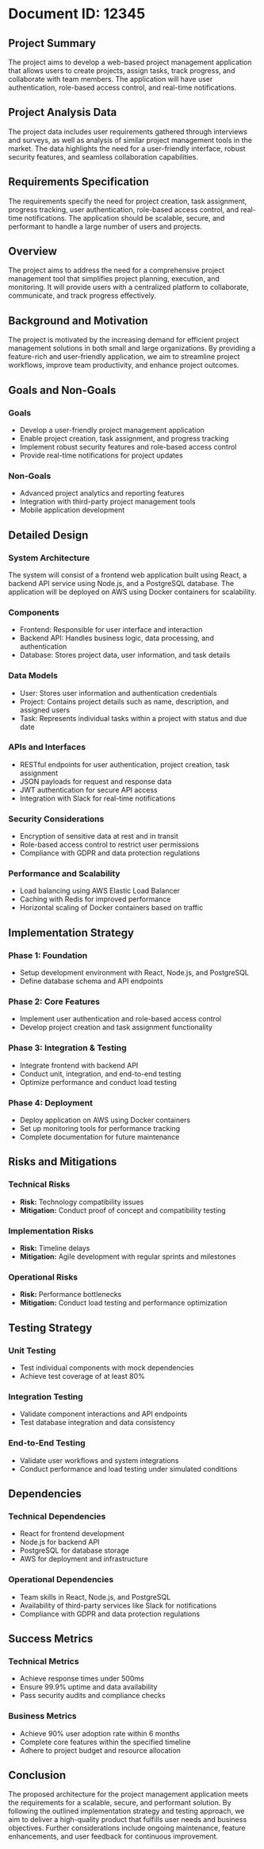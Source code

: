 # Document ID: 12345

## Project Summary
The project aims to develop a web-based project management application that allows users to create projects, assign tasks, track progress, and collaborate with team members. The application will have user authentication, role-based access control, and real-time notifications.

## Project Analysis Data
The project data includes user requirements gathered through interviews and surveys, as well as analysis of similar project management tools in the market. The data highlights the need for a user-friendly interface, robust security features, and seamless collaboration capabilities.

## Requirements Specification
The requirements specify the need for project creation, task assignment, progress tracking, user authentication, role-based access control, and real-time notifications. The application should be scalable, secure, and performant to handle a large number of users and projects.

## Overview
The project aims to address the need for a comprehensive project management tool that simplifies project planning, execution, and monitoring. It will provide users with a centralized platform to collaborate, communicate, and track progress effectively.

## Background and Motivation
The project is motivated by the increasing demand for efficient project management solutions in both small and large organizations. By providing a feature-rich and user-friendly application, we aim to streamline project workflows, improve team productivity, and enhance project outcomes.

## Goals and Non-Goals

### Goals
- Develop a user-friendly project management application
- Enable project creation, task assignment, and progress tracking
- Implement robust security features and role-based access control
- Provide real-time notifications for project updates

### Non-Goals
- Advanced project analytics and reporting features
- Integration with third-party project management tools
- Mobile application development

## Detailed Design

### System Architecture
The system will consist of a frontend web application built using React, a backend API service using Node.js, and a PostgreSQL database. The application will be deployed on AWS using Docker containers for scalability.

### Components
- Frontend: Responsible for user interface and interaction
- Backend API: Handles business logic, data processing, and authentication
- Database: Stores project data, user information, and task details

### Data Models
- User: Stores user information and authentication credentials
- Project: Contains project details such as name, description, and assigned users
- Task: Represents individual tasks within a project with status and due date

### APIs and Interfaces
- RESTful endpoints for user authentication, project creation, task assignment
- JSON payloads for request and response data
- JWT authentication for secure API access
- Integration with Slack for real-time notifications

### Security Considerations
- Encryption of sensitive data at rest and in transit
- Role-based access control to restrict user permissions
- Compliance with GDPR and data protection regulations

### Performance and Scalability
- Load balancing using AWS Elastic Load Balancer
- Caching with Redis for improved performance
- Horizontal scaling of Docker containers based on traffic

## Implementation Strategy

### Phase 1: Foundation
- Setup development environment with React, Node.js, and PostgreSQL
- Define database schema and API endpoints

### Phase 2: Core Features
- Implement user authentication and role-based access control
- Develop project creation and task assignment functionality

### Phase 3: Integration & Testing
- Integrate frontend with backend API
- Conduct unit, integration, and end-to-end testing
- Optimize performance and conduct load testing

### Phase 4: Deployment
- Deploy application on AWS using Docker containers
- Set up monitoring tools for performance tracking
- Complete documentation for future maintenance

## Risks and Mitigations

### Technical Risks
- **Risk:** Technology compatibility issues
- **Mitigation:** Conduct proof of concept and compatibility testing

### Implementation Risks
- **Risk:** Timeline delays
- **Mitigation:** Agile development with regular sprints and milestones

### Operational Risks
- **Risk:** Performance bottlenecks
- **Mitigation:** Conduct load testing and performance optimization

## Testing Strategy

### Unit Testing
- Test individual components with mock dependencies
- Achieve test coverage of at least 80%

### Integration Testing
- Validate component interactions and API endpoints
- Test database integration and data consistency

### End-to-End Testing
- Validate user workflows and system integrations
- Conduct performance and load testing under simulated conditions

## Dependencies

### Technical Dependencies
- React for frontend development
- Node.js for backend API
- PostgreSQL for database storage
- AWS for deployment and infrastructure

### Operational Dependencies
- Team skills in React, Node.js, and PostgreSQL
- Availability of third-party services like Slack for notifications
- Compliance with GDPR and data protection regulations

## Success Metrics

### Technical Metrics
- Achieve response times under 500ms
- Ensure 99.9% uptime and data availability
- Pass security audits and compliance checks

### Business Metrics
- Achieve 90% user adoption rate within 6 months
- Complete core features within the specified timeline
- Adhere to project budget and resource allocation

## Conclusion

The proposed architecture for the project management application meets the requirements for a scalable, secure, and performant solution. By following the outlined implementation strategy and testing approach, we aim to deliver a high-quality product that fulfills user needs and business objectives. Further considerations include ongoing maintenance, feature enhancements, and user feedback for continuous improvement.

<!-- Generated at 2025-09-24T09:45:36.919180 -->